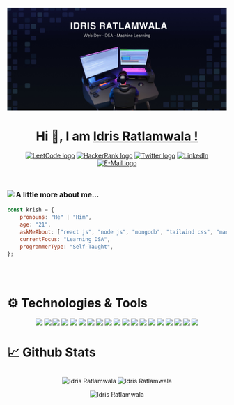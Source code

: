 <p align="center">
<img src="IDRIS RATL.jpg" />
</p>



<h1 align="center">Hi 👋, I am <a href="https://github.com/Idris110/" target="_blank"> Idris Ratlamwala ! </a></h1>

<p align="center">
  <a href="https://leetcode.com/Idris110/" target="_blank"><img src="https://img.shields.io/static/v1?label=LeetCode&message=Idris110&style=flat-square&logo=LeetCode&color=blue" alt="LeetCode logo" /></a>
  <a href="https://www.hackerrank.com/Idris110" target="_blank"><img src="https://img.shields.io/static/v1?label=HackerRank&message=Idris110&style=flat-square&logo=HackerRank&color=blue" alt="HackerRank logo" /></a>
  <a href="https://twitter.com/Def_Idris" target="_blank"><img src="https://img.shields.io/static/v1?label=Twitter&message=Idris110&style=flat-square&logo=twitter&color=blue" alt="Twitter logo" /></a>
  <a href="https://www.linkedin.com/in/idris-ratlamwala-15390221a"><img src="https://img.shields.io/static/v1?label=LinkedIn&message=Idris110&style=flat-square&logo=LinkedIn&color=blue" alt="LinkedIn"/></a>
	<a href="mailto:ratlamwalaidris110@gmail.com" target="_blank"><img src="https://img.shields.io/static/v1?label=E-Mail&message=ratlamwalaidris110@gmail.com&style=flat-square&logo=Mail.Ru&color=blue" alt="E-Mail logo" /></a>
 </p>

<br />

### <img src="https://media.giphy.com/media/VgCDAzcKvsR6OM0uWg/giphy.gif" width="50"> A little more about me...  

```javascript
const krish = {
    pronouns: "He" | "Him",
    age: "21",
    askMeAbout: ["react js", "node js", "mongodb", "tailwind css", "machine learning"],
    currentFocus: "Learning DSA",
    programmerType: "Self-Taught",
};
```



<br />
<br />


<h1>⚙️ Technologies & Tools</h1>
<p align="center">
    <img src="https://img.shields.io/badge/-ReactJs-61DAFB?logo=react&logoColor=white&style=for-the-badge">
    <img src="https://img.shields.io/badge/html5-%23E34F26.svg?style=for-the-badge&logo=html5&logoColor=white">
    <img src="https://img.shields.io/badge/css3-%231572B6.svg?style=for-the-badge&logo=css3&logoColor=white">
    <img src="https://img.shields.io/badge/javascript-%23323330.svg?style=for-the-badge&logo=javascript&logoColor=%23F7DF1E">
    <img src="https://img.shields.io/badge/bootstrap-%23563D7C.svg?style=for-the-badge&logo=bootstrap&logoColor=white">
    <img src="https://img.shields.io/badge/Tailwind_CSS-38B2AC?style=for-the-badge&logo=tailwind-css&logoColor=white">
    <img src="https://img.shields.io/badge/node.js-6DA55F?style=for-the-badge&logo=node.js&logoColor=white">
    <img src="https://img.shields.io/badge/express.js-%23404d59.svg?style=for-the-badge&logo=express&logoColor=%2361DAFB">
    <img src="https://img.shields.io/badge/-firebase-051e34?logo=firebase&logoColor=yellow&style=for-the-badge">
    <img src="https://img.shields.io/badge/-C-BC8F8F?logo=c&logoColor=black&style=for-the-badge">
    <img src="https://img.shields.io/badge/C++-%2300599C.svg?style=for-the-badge&logo=c%2B%2B&logoColor=white">
    <img src="https://img.shields.io/badge/java-%23ED8B00.svg?style=for-the-badge&logo=java&logoColor=white">
    <img src="https://img.shields.io/badge/python-3670A0?style=for-the-badge&logo=python&logoColor=ffdd54">
    <img src="https://img.shields.io/badge/MongoDB-%234ea94b.svg?style=for-the-badge&logo=mongodb&logoColor=white">
    <img src="https://img.shields.io/badge/-mySQL-FFFFE0?logo=mySQL&logoColor=OrangeRed&style=for-the-badge">
    <img src="https://img.shields.io/badge/Django-092E20?style=for-the-badge&logo=django&logoColor=white">
    <img src="https://img.shields.io/badge/flask-%23000.svg?style=for-the-badge&logo=flask&logoColor=white">
    <img src="https://img.shields.io/badge/Heroku-%23430098.svg?style=for-the-badge&logo=heroku&logoColor=white">
    <img src="https://img.shields.io/badge/-figma-FFFFE0?logo=figma&logoColor=OrangeRed&style=for-the-badge">
</p>

<h1>📈 Github Stats</h1>

<p align="center">
<img align="center" style="margin-top:10px"  src="https://github-readme-stats.vercel.app/api?username=idris110&show_icons=true&theme=algolia&locale=en" alt="Idris Ratlamwala" />
<img align="center" style="margin-top:10px" src="https://github-readme-streak-stats.herokuapp.com/?user=idris110&theme=algolia" alt="Idris Ratlamwala" />
</p>
<p align="center">
<img src="https://github-readme-stats.vercel.app/api/top-langs?username=idris110&langs_count=10&show_icons=true&locale=en&layout=compact&theme=algolia" alt="Idris Ratlamwala" />
</p>

<!-- <p align="center"> <a href="https://github.com/ryo-ma/github-profile-trophy"><img src="https://github-profile-trophy.vercel.app/?username=idris110&layout=compact&theme=algolia" alt="Idris Ratlamwala" /></a> </p> -->

<!-- <p>
<p align="left"> <img src="https://komarev.com/ghpvc/?username=idris110&label=Profile%20views&color=0e75b6&style=flat" alt="idris110" /> </p>
</p> -->